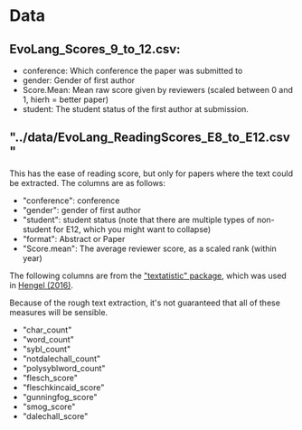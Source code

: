 
# Data

## EvoLang_Scores_9_to_12.csv:

-  conference: Which conference the paper was submitted to
-  gender: Gender of first author
-  Score.Mean: Mean raw score given by reviewers (scaled between 0 and 1, hierh = better paper)
-  student: The student status of the first author at submission.
 
## "../data/EvoLang_ReadingScores_E8_to_E12.csv"

This has the ease of reading score, but only for papers where the text could be extracted.  The columns are as follows:
 
-  "conference": conference
-  "gender": gender of first author
-  "student": student status (note that there are multiple types of non-student for E12, which you might want to collapse)
-  "format": Abstract or Paper
-  "Score.mean": The average reviewer score, as a scaled rank (within year)

The following columns are from the ["textatistic" package](http://www.erinhengel.com/software/textatistic/), which was used in [Hengel (2016)](https://pdfs.semanticscholar.org/8725/e3959d7ede205b464ac0359a21005efcbf9e.pdf).

Because of the rough text extraction, it's not guaranteed that all of these measures will be sensible.

-  "char_count"         
-   "word_count"         
-  "sybl_count"         
-  "notdalechall_count" 
-  "polysyblword_count" 
-  "flesch_score"       
-  "fleschkincaid_score"
-  "gunningfog_score"   
-  "smog_score"         
-  "dalechall_score"    

